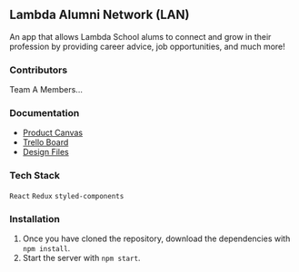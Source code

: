 ## Lambda Alumni Network (LAN)

An app that allows Lambda School alums to connect and grow in their profession by providing career advice, job opportunities, and much more!

### Contributors

Team A Members...

### Documentation

- [Product Canvas](https://docs.google.com/document/d/1-EyxKbikGrsTf08nTBxqso0zCdZ0HnKnJG7sbXu-d3s/edit#heading=h.n2quesrx1caj)
- [Trello Board](https://trello.com/b/NOH7uQ8q/lambda-alumni-network)
- [Design Files](https://projects.invisionapp.com/share/DRJBSR53VNS#/screens?browse)

### Tech Stack

`React`
`Redux`
`styled-components`

### Installation

1. Once you have cloned the repository, download the dependencies with `npm install`.
2. Start the server with `npm start`.
